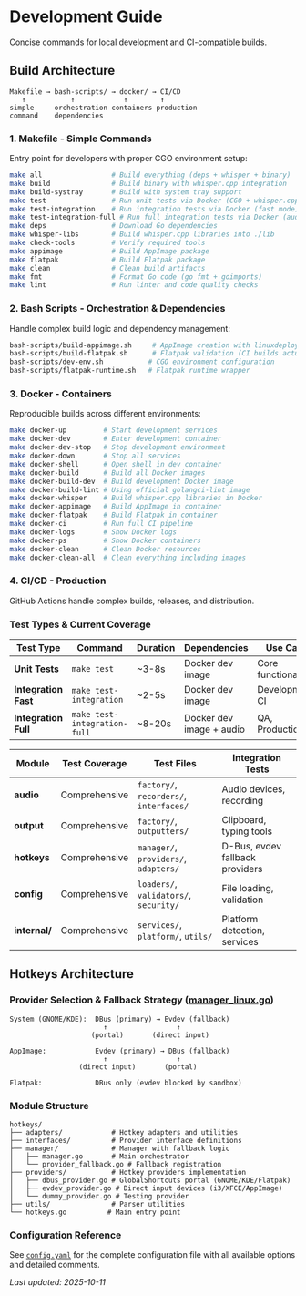 # Development Guide

Concise commands for local development and CI-compatible builds.

## Build Architecture

```
Makefile → bash-scripts/ → docker/ → CI/CD
   ↑           ↑            ↑        ↑
simple     orchestration containers production
command    dependencies
```

### 1. Makefile - Simple Commands
Entry point for developers with proper CGO environment setup:
```bash
make all                 # Build everything (deps + whisper + binary)
make build               # Build binary with whisper.cpp integration
make build-systray       # Build with system tray support
make test                # Run unit tests via Docker (CGO + whisper.cpp)
make test-integration    # Run integration tests via Docker (fast mode)
make test-integration-full # Run full integration tests via Docker (audio/CGO)
make deps                # Download Go dependencies
make whisper-libs        # Build whisper.cpp libraries into ./lib
make check-tools         # Verify required tools
make appimage            # Build AppImage package
make flatpak             # Build Flatpak package
make clean               # Clean build artifacts
make fmt                 # Format Go code (go fmt + goimports)
make lint                # Run linter and code quality checks
```

### 2. Bash Scripts - Orchestration & Dependencies  
Handle complex build logic and dependency management:
```bash
bash-scripts/build-appimage.sh     # AppImage creation with linuxdeploy fallbacks
bash-scripts/build-flatpak.sh      # Flatpak validation (CI builds actual package)
bash-scripts/dev-env.sh           # CGO environment configuration
bash-scripts/flatpak-runtime.sh   # Flatpak runtime wrapper
```

### 3. Docker - Containers
Reproducible builds across different environments:
```bash
make docker-up         # Start development services
make docker-dev        # Enter development container
make docker-dev-stop   # Stop development environment
make docker-down       # Stop all services
make docker-shell      # Open shell in dev container
make docker-build      # Build all Docker images
make docker-build-dev  # Build development Docker image
make docker-build-lint # Using official golangci-lint image
make docker-whisper    # Build whisper.cpp libraries in Docker
make docker-appimage   # Build AppImage in container
make docker-flatpak    # Build Flatpak in container
make docker-ci         # Run full CI pipeline
make docker-logs       # Show Docker logs
make docker-ps         # Show Docker containers
make docker-clean      # Clean Docker resources
make docker-clean-all  # Clean everything including images
```

### 4. CI/CD - Production
GitHub Actions handle complex builds, releases, and distribution.

### Test Types & Current Coverage 

| Test Type | Command | Duration | Dependencies | Use Case |
|-----------|---------|----------|--------------|----------|
| **Unit Tests** | `make test` | ~3-8s | Docker dev image | Core functionality |
| **Integration Fast** | `make test-integration` | ~2-5s | Docker dev image | Development, CI |
| **Integration Full** | `make test-integration-full` | ~8-20s | Docker dev image + audio | QA, Production |


| Module | Test Coverage | Test Files | Integration Tests |
|--------|---------------|------------|-------------------|
| **audio** | Comprehensive | `factory/`, `recorders/`, `interfaces/` | Audio devices, recording |
| **output** | Comprehensive | `factory/`, `outputters/` | Clipboard, typing tools |
| **hotkeys** | Comprehensive | `manager/`, `providers/`, `adapters/` | D-Bus, evdev fallback providers |
| **config** | Comprehensive | `loaders/`, `validators/`, `security/` | File loading, validation |
| **internal/** | Comprehensive | `services/`, `platform/`, `utils/` | Platform detection, services |

## Hotkeys Architecture

### Provider Selection & Fallback Strategy ([manager_linux.go](../hotkeys/manager/manager_linux.go))
```
System (GNOME/KDE):  DBus (primary) → Evdev (fallback)
                       ↑                 ↑
                    (portal)       (direct input)

AppImage:            Evdev (primary) → DBus (fallback)
                       ↑                 ↑
                 (direct input)       (portal)

Flatpak:             DBus only (evdev blocked by sandbox)
```

### Module Structure
```
hotkeys/
├── adapters/            # Hotkey adapters and utilities
├── interfaces/          # Provider interface definitions  
├── manager/             # Manager with fallback logic
│   ├── manager.go       # Main orchestrator
│   └── provider_fallback.go # Fallback registration
├── providers/           # Hotkey providers implementation
│   ├── dbus_provider.go # GlobalShortcuts portal (GNOME/KDE/Flatpak)
│   ├── evdev_provider.go # Direct input devices (i3/XFCE/AppImage)
│   └── dummy_provider.go # Testing provider
├── utils/               # Parser utilities
└── hotkeys.go          # Main entry point
```

### Configuration Reference

See [`config.yaml`](../config.yaml) for the complete configuration file with all available options and detailed comments.

*Last updated: 2025-10-11*